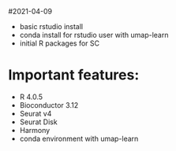 #2021-04-09
- basic rstudio install
- conda install for rstudio user with umap-learn
- initial R packages for SC

# Important features:
- R 4.0.5
- Bioconductor 3.12
- Seurat v4
- Seurat Disk
- Harmony
- conda environment with umap-learn
